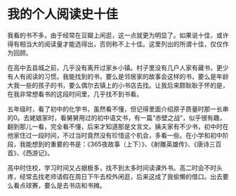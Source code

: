 # 我的个人阅读史十佳

我看的书不多，由于经常在豆瓣上闲逛，这一点就更为明显了。如果说十佳，或许得有相当大的阅读量才能选得出，否则称不上十佳。这里列出的所谓十佳，仅仅作为回顾。

在高中去县城之前，几乎没有离开过家乡小镇。村子里没有几户人家有藏书，更少有人有阅读的习惯。我能找到的书，要么是邻居家的故事会这样的书，要么是年龄大我一些的孩子的书，要么偶尔去镇上的小书店去找。让我后来颇耿耿于怀的是，在我非常想看书的这段时间里，几乎找不到书看。

五年级时，看了初中的化学书，虽然看不懂，但记得里面介绍原子质量时那一长串的0。去姥娘家时，看舅舅用过的初中语文书，有一篇“赤壁之战”，似乎很有趣，翻到那儿一看，完全看不懂，后来才知道那是文言文。姨夫家有不少书，初中时在他家住过一段时间，不过当时竟然没有珍惜这个机会，多看一些。在小学和初中阶段，我能想到的重要的书是：《365夜故事（上下）》、《射雕英雄传》、《唐诗三百首》、《西游记》。

高中时住校，学习时间又占据极多，找不到太多时间读课外书。高二时会不时头疼，经常去找老师请假在周日下午去校外闲逛，后来这成了我偷懒的借口。出去要么看点球赛，要么是去书店和书摊。

